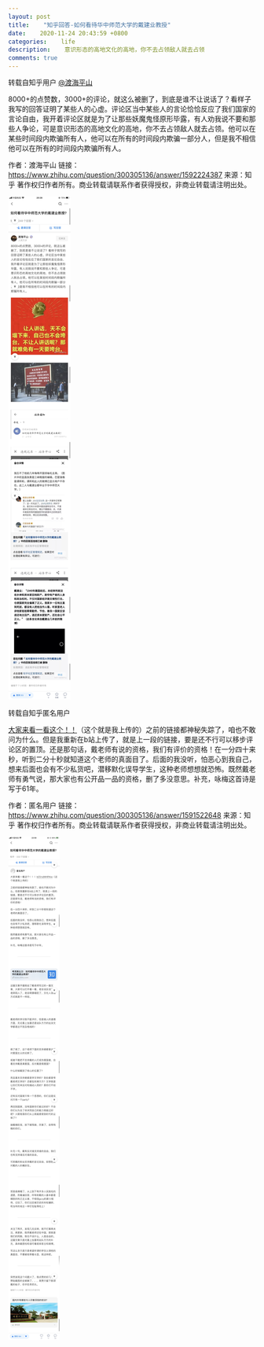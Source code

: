 ```yaml
---
layout: post
title:    "知乎回答-如何看待华中师范大学的戴建业教授"
date:    2020-11-24 20:43:59 +0800
categories:    life
description:    意识形态的高地文化的高地，你不去占领敌人就去占领
comments: true
---
```


转载自知乎用户 [@渡海平山](https://www.zhihu.com/people/zhou-da-da-43-53)

8000+的点赞数，3000+的评论，就这么被删了，到底是谁不让说话了？看样子我写的回答证明了某些人的心虚。评论区当中某些人的言论恰恰反应了我们国家的言论自由，我开着评论区就是为了让那些妖魔鬼怪原形毕露，有人劝我说不要和那些人争论，可是意识形态的高地文化的高地，你不去占领敌人就去占领。他可以在某些时间段内欺骗所有人，他可以在所有的时间段内欺骗一部分人，但是我不相信他可以在所有的时间段内欺骗所有人。

作者：渡海平山
链接：https://www.zhihu.com/question/300305136/answer/1592224387
来源：知乎
著作权归作者所有。商业转载请联系作者获得授权，非商业转载请注明出处。

![图片](/images/zhihu/ans1.jpeg)

转载自知乎匿名用户

[大家来看一看这个！！](https://www.bilibili.com/video/BV1Si4y1V7kb?p=1&share_medium=android&share_plat=android&share_source=COPY&share_tag=s_i&timestamp=1606311190&unique_k=MHPAiw)（这个就是我上传的）之前的链接都神秘失踪了，咱也不敢问为什么。但是我重新在b站上传了，就是上一段的链接，要是还不行可以移步评论区的置顶。还是那句话，戴老师有说的资格，我们有评价的资格！在一分四十来秒，听到二分十秒就知道这个老师的真面目了。后面的我没听，怕恶心到我自己，想来后面也会有不少私货吧，潜移默化误导学生，这种老师想想就恐怖。既然戴老师有勇气说，那大家也有公开品一品的资格，删了多没意思。补充，咏梅这首诗是写于61年。

作者：匿名用户
链接：https://www.zhihu.com/question/300305136/answer/1591522648
来源：知乎
著作权归作者所有。商业转载请联系作者获得授权，非商业转载请注明出处。

![图片](/images/zhihu/ans2.jpeg)